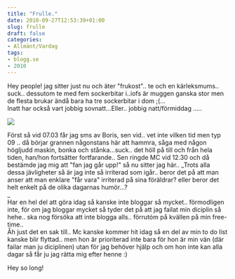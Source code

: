 ```yaml
---
title: "Frulle."
date: 2010-09-27T12:53:39+01:00
slug: frulle
draft: false
categories:
- Allmänt/Vardag
tags:
- blogg.se
- 2010
---
```

Hey people! jag sitter just nu och äter "frukost".. te och en kärleksmums.. suck.. dessutom te med fem sockerbitar i..iofs är muggen ganska stor men de flesta brukar ändå bara ha tre sockerbitar i dom ;(...  
Inatt har också vart jobbig sovnatt...Eller.. jobbig natt/förmiddag .....  
  
![](/assets/images/blogg.se/radera_109430257.jpg)  
  
Först så vid 07.03 får jag sms av Boris, sen vid.. vet inte vilken tid men typ 09 .. då börjar grannen någonstans här att hammra, såga med någon högljudd maskin, bonka och stånka...suck.. det höll på till och från hela tiden, han/hon fortsätter fortfarande.. Sen ringde MC vid 12.30 och då bestämde jag mig att "fan jag går upp!" så nu sitter jag här.. _Trots alla dessa jävligheter så är jag inte så irriterad som igår.. beror det på att man anser att man enklare "får vara" irriterad på sina föräldrar? eller beror det helt enkelt på de olika dagarnas humör...?  
_  
Har en hel del att göra idag så kanske inte bloggar så mycket.. förmodligen inte, för om jag bloggar mycket så tyder det på att jag failat min diciplin så hehe.. ska nog försöka att inte blogga alls.. förrutóm på kvällen på min free-time..  
Åh just det en sak till.. Mc kanske kommer hit idag så en del av min to do list kanske blir flyttad.. men hon är prioriterad inte bara för hon är min vän (där failar man ju diciplinen) utan för jag behöver hjälp och om hon inte kan alla dagar så får ju jag rätta mig efter henne :)  
  
  
Hey so long!